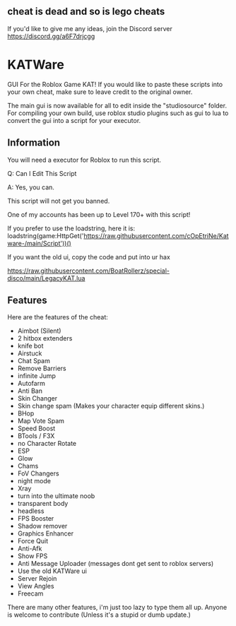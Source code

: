 ## cheat is dead and so is lego cheats

If you'd like to give me any ideas, join the Discord server https://discord.gg/a6F7drjcgg 

# KATWare
GUI For the Roblox Game KAT! If you would like to paste these scripts into your own cheat, make sure to leave credit to the original owner.

The main gui is now available for all to edit inside the "studiosource" folder.
For compiling your own build, use roblox studio plugins such as gui to lua to convert the gui into a script for your executor.

## Information
You will need a executor for Roblox to run this script.

Q: Can I Edit This Script 

A: Yes, you can.

This script will not get you banned.

One of my accounts has been up to Level 170+ with this script!

If you prefer to use the loadstring, here it is: loadstring(game:HttpGet('https://raw.githubusercontent.com/cOpEtriNe/Katware-/main/Script'))()

If you want the old ui, copy the code and put into ur hax

https://raw.githubusercontent.com/BoatRollerz/special-disco/main/LegacyKAT.lua



## Features
Here are the features of the cheat:
 
 * Aimbot (Silent)
 * 2 hitbox extenders
 * knife bot
 * Airstuck
 * Chat Spam
 * Remove Barriers
 * infinite Jump
 * Autofarm
 * Anti Ban
 * Skin Changer
 * Skin change spam (Makes your character equip different skins.)
 * BHop
 * Map Vote Spam
 * Speed Boost
 * BTools / F3X
 * no Character Rotate
 * ESP
 * Glow
 * Chams
 * FoV Changers
 * night mode
 * Xray
 * turn into the ultimate noob
 * transparent body
 * headless
 * FPS Booster
 * Shadow remover
 * Graphics Enhancer
 * Force Quit
 * Anti-Afk
 * Show FPS
 * Anti Message Uploader (messages dont get sent to roblox servers)
 * Use the old KATWare ui
 * Server Rejoin
 * View Angles
 * Freecam

There are many other features, i'm just too lazy to type them all up.
Anyone is welcome to contribute (Unless it's a stupid or dumb update.)
